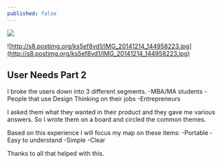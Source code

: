 ```yaml
---
published: false
---
```


![](/)

![http://s8.postimg.org/ks5ef8vd1/IMG_20141214_144958223.jpg](http://s8.postimg.org/ks5ef8vd1/IMG_20141214_144958223.jpg)

## User Needs Part 2

I broke the users down into 3 different segments. 
-MBA/MA students
-People that use Design Thinking on their jobs
-Entrepreneurs

I asked them what they wanted in their product and they gave me various answers. So I wrote them on a board and circled the common themes. 

Based on this experience I will focus my map on these items:
-Portable
-Easy to understand
-Simple
-Clear

Thanks to all that helped with this.

